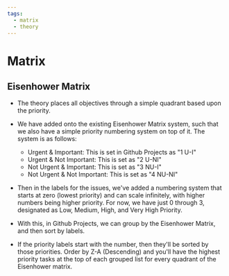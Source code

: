 ```yaml
---
tags:
  - matrix
  - theory
---
```


# Matrix

## Eisenhower Matrix

- The theory places all objectives through a simple quadrant based upon the priority.

- We have added onto the existing Eisenhower Matrix system, such that we also have a simple priority
numbering system on top of it. The system is as follows:
  - Urgent & Important: This is set in Github Projects as "1 U-I"
  - Urgent & Not Important: This is set as "2 U-NI"
  - Not Urgent & Important: This is set as "3 NU-I"
  - Not Urgent & Not Important: This is set as "4 NU-NI"

- Then in the labels for the issues, we've added a numbering system that starts at zero (lowest priority) and can scale infinitely, with higher numbers being higher priority. For now, we have just 0 through 3, designated as Low, Medium, High, and Very High Priority.
- With this, in Github Projects, we can group by the Eisenhower Matrix, and then sort by labels.
- If the priority labels start with the number, then they'll be sorted by those priorities. Order by Z-A (Descending) and you'll have the highest priority tasks at the top of each grouped list for every quadrant of the Eisenhower matrix.
